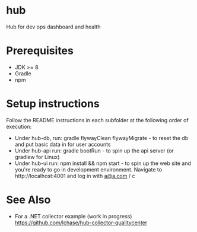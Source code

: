 # hub
Hub for dev ops dashboard and health

# Prerequisites
- JDK >= 8
- Gradle
- npm

# Setup instructions
Follow the README instructions in each subfolder at the following order of execution:
* Under hub-db, run: gradle flywayClean flywayMigrate - to reset the db and put basic data in for user accounts
* Under hub-api run: gradle bootRun - to spin up the api server (or gradlew for Linux)
* Under hub-ui run: npm install && npm start - to spin up the web site
and you're ready to go in development environment.
Navigate to http://localhost:4001 and log in with a@a.com / c

# See Also
* For a .NET collector example (work in progress) https://github.com/lchase/hub-collector-qualitycenter